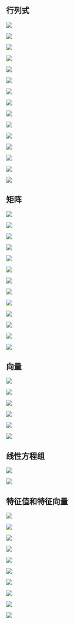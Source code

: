 ## 行列式

![](https://picgo-img-repo.oss-cn-beijing.aliyuncs.com/img/d4d5f931c70e5a7358adf92f2359f80d.png)

![](https://picgo-img-repo.oss-cn-beijing.aliyuncs.com/img/6f854c42db6967882384db817457edbe.png)

![](https://picgo-img-repo.oss-cn-beijing.aliyuncs.com/img/63ee3412c519f9d643352cd53f6e1741.png)

![](https://picgo-img-repo.oss-cn-beijing.aliyuncs.com/img/066a2a3a42557dafc0cdfb9d009968ed.png)

![](https://picgo-img-repo.oss-cn-beijing.aliyuncs.com/img/cf7a37f41d02ce41e82525ea107da883.png)

![](https://picgo-img-repo.oss-cn-beijing.aliyuncs.com/img/6caef72dc7d44dc7d5bd74ac6c72c307.png)

![](https://picgo-img-repo.oss-cn-beijing.aliyuncs.com/img/925f30dddd49307ba8abfa36d151d62a.png)

![](https://picgo-img-repo.oss-cn-beijing.aliyuncs.com/img/827a1bfe9cce9943e7afdf3882d8130c.png)

![](https://picgo-img-repo.oss-cn-beijing.aliyuncs.com/img/1b7f91974ab761ab70100e732da0a1d0.png)

![](https://picgo-img-repo.oss-cn-beijing.aliyuncs.com/img/e0b131962abcf058a4b6ef4dd8e3ac2e.png)

![](https://picgo-img-repo.oss-cn-beijing.aliyuncs.com/img/04e9d92b6f5f105c21c725096f586025.png)

![](https://picgo-img-repo.oss-cn-beijing.aliyuncs.com/img/4bdf1be55eaa8ab851711d35cc448557.png)

![](https://picgo-img-repo.oss-cn-beijing.aliyuncs.com/img/e0cf178c390f6babd5c8dc46b45cf77a.png)

![](https://picgo-img-repo.oss-cn-beijing.aliyuncs.com/img/ea67ef996592ab3d534a002116208fb8.png)

![](https://picgo-img-repo.oss-cn-beijing.aliyuncs.com/img/9f0de2b0aa94448f6a82856b23b19f6c.png)

## 矩阵

![](https://picgo-img-repo.oss-cn-beijing.aliyuncs.com/img/028c4fe8f58774dc0a00ee43138ded0a.png)

![](https://picgo-img-repo.oss-cn-beijing.aliyuncs.com/img/7400b0a6c8b4e880817bad9101c4ef4c.png)

![](https://picgo-img-repo.oss-cn-beijing.aliyuncs.com/img/e9b13aa9e3495258c72bcec69c78de32.png)

![](https://picgo-img-repo.oss-cn-beijing.aliyuncs.com/img/001ed67d08cef262a7adbd3d76019384.png)

![](https://picgo-img-repo.oss-cn-beijing.aliyuncs.com/img/609fb02c4e5f43f25115908c0a24dd91.png)

![](https://picgo-img-repo.oss-cn-beijing.aliyuncs.com/img/95f767a4bcbc8cf8b9fb0a4473ca8f72.png)

![](https://picgo-img-repo.oss-cn-beijing.aliyuncs.com/img/4050d0ea5e52c36c5d059c43b8258df1.png)

![](https://picgo-img-repo.oss-cn-beijing.aliyuncs.com/img/af64911c17ca7e09743a05df7cb77444.png)

![](https://picgo-img-repo.oss-cn-beijing.aliyuncs.com/img/a563d3e43a1abd149c691198e9dda9a9.png)

![](https://picgo-img-repo.oss-cn-beijing.aliyuncs.com/img/3627b3cb6466adc3d08f29479747f260.png)

![](https://picgo-img-repo.oss-cn-beijing.aliyuncs.com/img/139cc70f8dd08a0e46addd59ee5576ea.png)

![](https://picgo-img-repo.oss-cn-beijing.aliyuncs.com/img/3c89bf95907834bbcd9c4b8878fea172.png)

![](https://picgo-img-repo.oss-cn-beijing.aliyuncs.com/img/b7c291737c0349b9345215d2290380c3.png)

## 向量

![](https://picgo-img-repo.oss-cn-beijing.aliyuncs.com/img/53e86892e93b478546c32d5c8340cfbc.png)

![](https://picgo-img-repo.oss-cn-beijing.aliyuncs.com/img/59f015bcbd5ddc6b17f2379bfb76ac02.png)

![](https://picgo-img-repo.oss-cn-beijing.aliyuncs.com/img/823c936fc4a46ef398cd487a84737ccf.png)

![](https://picgo-img-repo.oss-cn-beijing.aliyuncs.com/img/bc27995b4b2061bb327ea50fdd4869ac.png)

![](https://picgo-img-repo.oss-cn-beijing.aliyuncs.com/img/0c03d2323253d8f871639db78e708b9f.png)

![](https://picgo-img-repo.oss-cn-beijing.aliyuncs.com/img/3a13d1444c8d80c72ffe37c2848b683c.png)

## 线性方程组

![](https://picgo-img-repo.oss-cn-beijing.aliyuncs.com/img/6f9f0207ad6e56b8ea12421c0da28930.png)

![](https://picgo-img-repo.oss-cn-beijing.aliyuncs.com/img/df5256485db89913b6dc4aab327da488.png)

## 特征值和特征向量

![](https://picgo-img-repo.oss-cn-beijing.aliyuncs.com/img/6633ed8da8fba8f46e0b7b7f37b6e261.png)

![](https://picgo-img-repo.oss-cn-beijing.aliyuncs.com/img/68ebc1ef8ba8a95200e7320c90fa298c.png)

![](https://picgo-img-repo.oss-cn-beijing.aliyuncs.com/img/57521bdf92d274866b053e83643dbac4.png)

![](https://picgo-img-repo.oss-cn-beijing.aliyuncs.com/img/8e499bbf8e094ea84850e202855e119b.png)

![](https://picgo-img-repo.oss-cn-beijing.aliyuncs.com/img/45d23e30d07c0a5119f4310fa9122e70.png)

![](https://picgo-img-repo.oss-cn-beijing.aliyuncs.com/img/e383d7053ff62f7c48ba2a5caa3f2b72.png)

![](https://picgo-img-repo.oss-cn-beijing.aliyuncs.com/img/de504bbf8356334b9f13faf1baf4aa33.png)

![](https://picgo-img-repo.oss-cn-beijing.aliyuncs.com/img/361c9f0006a385e9792d09a1469e741e.png)

![](https://picgo-img-repo.oss-cn-beijing.aliyuncs.com/img/15321837d4f1f3c44a165add1773c95f.png)

![](https://picgo-img-repo.oss-cn-beijing.aliyuncs.com/img/b729c80dc20c3e4b8b3730343a88eb17.png)
